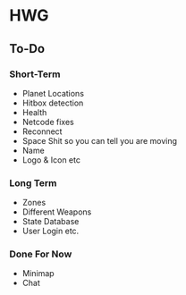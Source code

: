 # HWG

## To-Do

### Short-Term

* Planet Locations
* Hitbox detection
* Health
* Netcode fixes
* Reconnect
* Space Shit so you can tell you are moving
* Name
* Logo & Icon etc

### Long Term

* Zones
* Different Weapons
* State Database
* User Login etc.

### Done For Now
* Minimap
* Chat